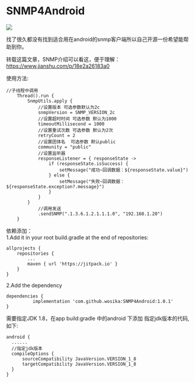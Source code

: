 # SNMP4Android

[![](https://jitpack.io/v/wosika/SNMP4Android.svg)](https://jitpack.io/#wosika/SNMP4Android)

找了很久都没有找到适合用在android的snmp客户端所以自己开源一份希望能帮助到你。<br/>

转载这篇文章，SNMP介绍可以看这，便于理解：<br/>
https://www.jianshu.com/p/18e2a26183a0

使用方法:<br/>

    //子线程中调用
        Thread().run {
            SnmpUtils.apply {
                //设置版本 可选参数默认为2c
                snmpVersion = SNMP_VERSION_2c
                //设置超时时间 可选参数 默认为1000
                timeoutMillisecond = 1000
                //设置重试次数 可选参数 默认为2次
                retryCount = 2
                //设置团体名  可选参数 默认public
                community = "public"
                //设置监听器
                responseListener = { responseState ->
                    if (responseState.isSuccess) {
                        setMessage("成功~回调数据：${responseState.value}")
                    } else {
                        setMessage("失败~回调数据：${responseState.exception?.message}")
                    }
                }
            }
                //调用发送
                .sendSNMP(".1.3.6.1.2.1.1.1.0", "192.168.1.20")
        }


依赖添加：<br/>
  1.Add it in your root build.gradle at the end of repositories:

	allprojects {
		repositories {
			...
			maven { url 'https://jitpack.io' }
		}
	}
  
  2.Add the dependency
  
    dependencies {
	          implementation 'com.github.wosika:SNMP4Android:1.0.1'
    }
	  
 需要指定JDK 1.8，在app build:gradle 中的android 下添加 指定jdk版本的代码,如下:
 
	android {
  	  ......
  	  //指定jdk版本
  	  compileOptions {
  	      sourceCompatibility JavaVersion.VERSION_1_8
   	      targetCompatibility JavaVersion.VERSION_1_8
  	  }
	}	
    
